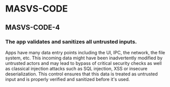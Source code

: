 #  MASVS-CODE

## MASVS-CODE-4

### The app validates and sanitizes all untrusted inputs.

Apps have many data entry points including the UI, IPC, the network, the file system, etc. This incoming data might have been inadvertently modified by untrusted actors and may lead to bypass of critical security checks as well as classical injection attacks such as SQL injection, XSS or insecure deserialization. This control ensures that this data is treated as untrusted input and is properly verified and sanitized before it's used.